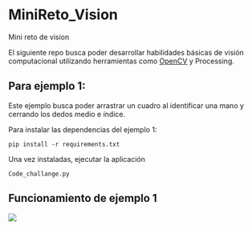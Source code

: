 # MiniReto_Vision
Mini reto de vision

El siguiente repo busca poder desarrollar habilidades básicas de visión computacional utilizando herramientas como [OpenCV](https://opencv.org/) y Processing.

## Para ejemplo 1:
Este ejemplo busca poder arrastrar un cuadro al identificar una mano y cerrando los dedos medio e índice.

Para instalar las dependencias del ejemplo 1:
```
pip install -r requirements.txt
```
Una vez instaladas, ejecutar la aplicación 
```
Code_challange.py
```

## Funcionamiento de ejemplo 1
![](./)
